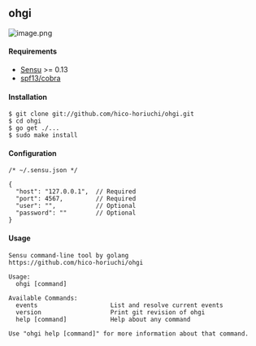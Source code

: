 ## ohgi

![image.png](https://raw.githubusercontent.com/hico-horiuchi/ohgi/master/image.png)

#### Requirements

  - [Sensu](http://sensuapp.org/) >= 0.13
  - [spf13/cobra](https://github.com/spf13/cobra)

#### Installation

    $ git clone git://github.com/hico-horiuchi/ohgi.git
    $ cd ohgi
    $ go get ./...
    $ sudo make install

#### Configuration

    /* ~/.sensu.json */
    
    {
      "host": "127.0.0.1",  // Required
      "port": 4567,         // Required
      "user": "",           // Optional
      "password": ""        // Optional
    }

#### Usage

    Sensu command-line tool by golang
    https://github.com/hico-horiuchi/ohgi
    
    Usage:
      ohgi [command]
    
    Available Commands:
      events                    List and resolve current events
      version                   Print git revision of ohgi
      help [command]            Help about any command
    
    Use "ohgi help [command]" for more information about that command.
